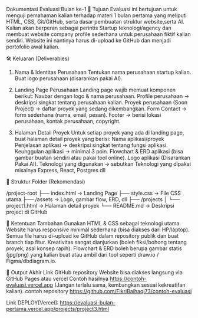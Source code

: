 Dokumentasi Evaluasi Bulan ke-1
🎯 Tujuan
Evaluasi ini bertujuan untuk menguji pemahaman kalian terhadap materi 1 bulan pertama yang meliputi HTML, CSS, Git/GitHub, serta dasar pembuatan struktur website,serta AI.
Kalian akan berperan sebagai perintis Startup teknologi/agency dan membuat website company profile sederhana untuk perusahaan fiktif kalian sendiri.
Website ini nantinya harus di-upload ke GitHub dan menjadi portofolio awal kalian.

🛠️ Keluaran (Deliverables)
1. Nama & Identitas Perusahaan
Tentukan nama perusahaan startup kalian.
Buat logo perusahaan (disarankan pakai AI).
2. Landing Page Perusahaan
Landing page wajib memuat komponen berikut:
Navbar dengan logo & nama perusahaan.
Profile perusahaan → deskripsi singkat tentang perusahaan kalian.
Proyek perusahaan (Soon Project) → daftar proyek yang sedang dikembangkan.
Form Contact → form sederhana (nama, email, pesan).
Footer → berisi lokasi perusahaan, kontak perusahaan, copyright.




3. Halaman Detail Proyek
Untuk setiap proyek yang ada di landing page, buat halaman detail proyek yang berisi:
Nama aplikasi/proyek
Penjelasan aplikasi → deskripsi singkat tentang fungsi aplikasi.
Keunggulan aplikasi → minimal 3 poin.
Flowchart & ERD aplikasi (bisa gambar buatan sendiri atau pakai tool online).
Logo aplikasi (Disarankan Pakai AI).
Teknologi yang digunakan → sebutkan Teknologi yang dipakai misalnya Express, React, Postgres dll

📂 Struktur Folder (Rekomendasi)

/project-root
├── index.html          -> Landing Page
├── style.css           -> File CSS utama
├── /assets             -> Logo, gambar flow, ERD, dll
├── /projects
│    └── project1.html  -> Halaman detail proyek
└── README.md           -> Deskripsi project di GitHub






🚀 Ketentuan Tambahan
Gunakan HTML & CSS sebagai teknologi utama.
Website harus responsive minimal sederhana (bisa diakses dari HP/laptop).
Semua file harus di-upload ke GitHub dalam repository publik dan buat branch tiap fitur.
Kreativitas sangat dianjurkan (boleh fiksi/bohong tentang proyek, asal konsep rapih).
Flowchart & ERD boleh berupa gambar statis (jpg/png) yang kalian buat atau ambil dari tool seperti draw.io / Figma/dbdiagram.io.



🎁 Output Akhir
Link GitHub repository
Website bisa diakses langsung via GitHub Pages atau vercel
Contoh hasilnya
https://contoh-evaluasi.vercel.app (Jangan terlalu sama, kembangkan sesuai kekreatifan kalian).
contoh repository
https://github.com/FikriBaihaqi73/contoh-evaluasi


Link DEPLOY[Vercel]:
https://evaluasi-bulan-pertama.vercel.app/projects/project3.html
